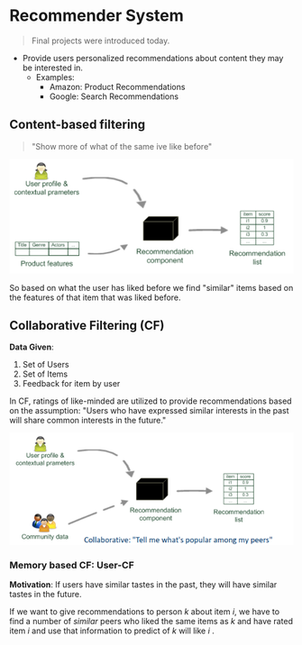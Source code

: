 # Recommender System

> Final projects were introduced today.

+ Provide users personalized recommendations about content they may be  interested in. 
	+ Examples:
		+ Amazon: Product Recommendations
		+ Google: Search Recommendations

## Content-based filtering
> "Show more of what of the same ive like before"

![cbf_0](../img/cbf_0.png)

So based on what the user has liked before we find "similar" items based on the features of that item that was liked before. 

## Collaborative Filtering (CF)
**Data Given**:
1. Set of Users
2. Set of Items
3. Feedback for item by user

In CF, ratings of like-minded are utilized to provide recommendations based on the assumption: "Users who have expressed similar interests in the past will share common interests in the future."

![cf_0](../img/cf_0.png)

### Memory based CF: User-CF
**Motivation**: If users have similar tastes in the past, they will have similar tastes in the future. 

If we want to give recommendations to person $k$ about item $i,$ we have to find a number of *similar* peers who liked the same items as $k$ and have rated item $i$ and use that information to predict of $k$ will like $i$ .
